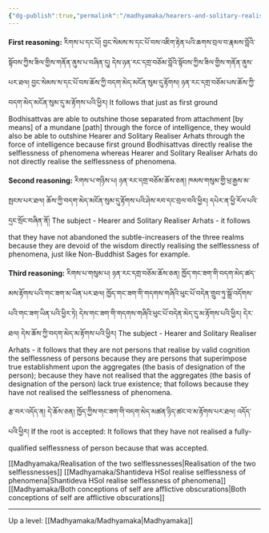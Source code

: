```yaml
---
{"dg-publish":true,"permalink":"/madhyamaka/hearers-and-solitary-realisers-realise-emptiness-of-inherent-existence/"}
---
```


**First reasoning:** རིགས་པ་དང་པོ།
བྱང་སེམས་ས་དང་པོ་བས་འཇིག་རྟེན་པའི་ཆགས་བྲལ་བ་རྣམས་བློའི་སྟོབས་ཀྱིས་ཟིལ་གྱིས་གནོན་ནུས་པ་བཞིན་དུ། དེས་ཉན་རང་དགྲ་བཅོམ་བློའི་སྟོབས་ཀྱིས་ཟིལ་གྱིས་གནོན་ནུས་པར་ཐལ། བྱང་སེམས་ས་དང་པོ་བས་ཆོས་ཀྱི་བདག་མེད་མངོན་སུམ་དུ་རྟོགས། ཉན་རང་དགྲ་བཅོམ་པས་ཆོས་ཀྱི་བདག་མེད་མངོན་སུམ་དུ་མ་རྟོགས་པའི་ཕྱིར།
It follows that just as first ground Bodhisattvas are able to outshine those separated from attachment [by means] of a mundane [path] through the force of intelligence, they would also be able to outshine Hearer and Solitary Realiser Arhats through the force of intelligence because first ground Bodhisattvas directly realise the selflessness of phenomena whereas Hearer and Solitary Realiser Arhats do not directly realise the selflessness of phenomena.

**Second reasoning:** རིགས་པ་གཉིས་པ།
ཉན་རང་དགྲ་བཅོམ་ཆོས་ཅན། ཁམས་གསུམ་གྱི་ཕྲ་རྒྱས་མ་སྤངས་པར་ཐལ། ཆོས་ཀྱི་བདག་མེད་མངོན་སུམ་དུ་རྟོགས་པའི་ཤེས་རབ་དང་བྲལ་བའི་ཕྱིར། 
དཔེར་ན་ཕྱི་རོལ་པའི་དྲང་སྲོང་བཞིན་ནོ།
The subject - Hearer and Solitary Realiser Arhats - it follows that they have not abandoned the subtle-increasers of the three realms because they are devoid of the wisdom directly realising the selflessness of phenomena, just like Non-Buddhist Sages for example.

**Third reasoning:** རིགས་པ་གསུམ་པ།
ཉན་རང་དགྲ་བཅོམ་ཆོས་ཅན། ཁྱོད་གང་ཟག་གི་བདག་མེད་ཚད་མས་རྟོགས་པའི་གང་ཟག་མ་ཡིན་པར་ཐལ། 
ཁྱོད་གང་ཟག་གི་གདགས་གཞིའི་ཕུང་པོ་བདེན་གྲུབ་ཏུ་སྒྲོ་འདོགས་པའི་གང་ཟག་ཡིན་པའི་ཕྱིར་ཏེ། 
དེས་གང་ཟག་གི་གདགས་གཞིའི་ཕུང་པོ་བདེན་མེད་དུ་མ་རྟོགས་པའི་ཕྱིར། དེར་ཐལ། དེས་ཆོས་ཀྱི་བདག་མེད་མ་རྟོགས་པའི་ཕྱིར།
The subject - Hearer and Solitary Realiser Arhats - it follows that they are not persons that realise by valid cognition the selflessness of persons because they are persons that superimpose true establishment upon the aggregates (the basis of designation of the person); because they have not realised that the aggregates (the basis of designation of the person) lack true existence; that follows because they have not realised the selflessness of phenomena.

རྩ་བར་འདོད་ན། དེ་ཆོས་ཅན། ཁྱོད་ཀྱིས་གང་ཟག་གི་བདག་མེད་མཚན་ཉིད་ཚང་བ་མ་རྟོགས་པར་ཐལ། འདོད་པའི་ཕྱིར།
If the root is accepted: It follows that they have not realised a fully-qualified selflessness of person because that was accepted.

[[Madhyamaka/Realisation of the two selflessnesses\|Realisation of the two selflessnesses]]
[[Madhyamaka/Shantideva HSol realise selflessness of phenomena\|Shantideva HSol realise selflessness of phenomena]]
[[Madhyamaka/Both conceptions of self are afflictive obscurations\|Both conceptions of self are afflictive obscurations]]

---
Up a level: [[Madhyamaka/Madhyamaka\|Madhyamaka]]
